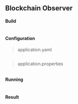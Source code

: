## Blockchain Observer

#### Build  

```aidl

```

#### Configuration  

> application.yaml  

```aidl

```  

> application.properties  

```aidl

```  

#### Running  

```aidl

```

#### Result   

```aidl

```